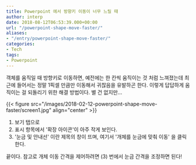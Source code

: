 ```yaml
---
title: Powerpoint 에서 방향키 이동이 너무 느릴 때
author: interp
date: 2018-08-12T06:53:39.000+00:00
url: "/powerpoint-shape-move-faster/"
aliases: 
- "/entry/powerpoint-shape-move-faster/"
categories:
- Tech
tags:
- Powerpoint
---
```

객체를 움직일 때 방향키로 이동하면, 예전에는 한 칸씩 움직이는 것 처럼 느껴졌는데 최근에 들어서는 정말 1픽셀 만큼만 이동해서 귀찮음을 유발하곤 한다. 이렇게 답답하게 움직이는 걸 되돌리기 위한 해결 방법이다. 별 건 없지만...

{{< figure src="/images/2018-02-12-powerpoint-shape-move-faster/screen1.jpg" align="center" >}}

1. 보기 탭으로
2. 표시 항목에서 '확장 아이콘'이 아주 작게 보인다.
3. '눈금 및 안내선' 이란 제목의 창이 뜨며, 여기서 '개체를 눈금에 맞춰 이동' 을 클릭한다.

끝이다. 참고로 개체 이동 간격을 제어하려면 (3) 번에서 눈금 간격을 조정하면 된다!